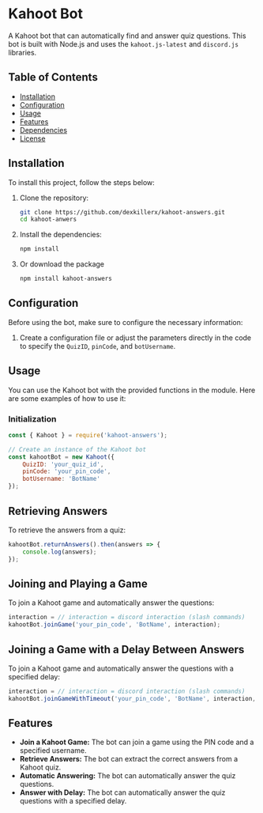 # Kahoot Bot

A Kahoot bot that can automatically find and answer quiz questions. This bot is built with Node.js and uses the `kahoot.js-latest` and `discord.js` libraries.

## Table of Contents
- [Installation](#installation)
- [Configuration](#configuration)
- [Usage](#usage)
- [Features](#features)
- [Dependencies](#dependencies)
- [License](#license)

## Installation

To install this project, follow the steps below:

1. Clone the repository:

    ```bash
    git clone https://github.com/dexkillerx/kahoot-answers.git
    cd kahoot-anwers
    ```

2. Install the dependencies:

    ```bash
    npm install
    ```

3. Or download the package

   ```bash
   npm install kahoot-answers
   ```


## Configuration

Before using the bot, make sure to configure the necessary information:

1. Create a configuration file or adjust the parameters directly in the code to specify the `QuizID`, `pinCode`, and `botUsername`.

## Usage

You can use the Kahoot bot with the provided functions in the module. Here are some examples of how to use it:

### Initialization

```javascript
const { Kahoot } = require('kahoot-answers');

// Create an instance of the Kahoot bot
const kahootBot = new Kahoot({
    QuizID: 'your_quiz_id',
    pinCode: 'your_pin_code',
    botUsername: 'BotName'
});
```

## Retrieving Answers

To retrieve the answers from a quiz:

```javascript
kahootBot.returnAnswers().then(answers => {
    console.log(answers);
});
```

## Joining and Playing a Game

To join a Kahoot game and automatically answer the questions:

```javascript
interaction = // interaction = discord interaction (slash commands)
kahootBot.joinGame('your_pin_code', 'BotName', interaction);
```

## Joining a Game with a Delay Between Answers

To join a Kahoot game and automatically answer the questions with a specified delay:

```javascript
interaction = // interaction = discord interaction (slash commands)
kahootBot.joinGameWithTimeout('your_pin_code', 'BotName', interaction, { timeout: 5 });
```

## Features

- **Join a Kahoot Game:** The bot can join a game using the PIN code and a specified username.
- **Retrieve Answers:** The bot can extract the correct answers from a Kahoot quiz.
- **Automatic Answering:** The bot can automatically answer the quiz questions.
- **Answer with Delay:** The bot can automatically answer the quiz questions with a specified delay.
